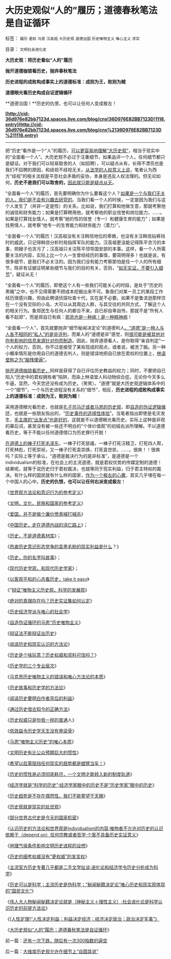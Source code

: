 # 大历史观似“人的”履历；道德春秋笔法是自证循环

标签： `履历` `君权` `马恩` `汉高祖` `大历史观` `道德治国` `历史唯物主义` `唯心主义` `求实` 

目录： `文明社会进化史`

**大历史观：将历史看似“人的”履历**

**抛开道德枷锁看历史，抛弃春秋笔法**

**历史进程的成败构成事实上的道德标准：成则为王，败则为贼**

**道德眼光看历史构成自证逻辑循环**

**道德治国！**历史的仇恨，也可以让任何人变成极左！

**[http://cid-36d976e82bb7123d.spaces.live.com/blog/cns!36D976E82BB7123D!1118.entry](http://cid-36d976e82bb7123d.spaces.live.com/blog/cns%2136D976E82BB7123D%211118.entry)**

****

把“历史”看作是一个“人”的履历，[可以更容易地理解“大历史观”](../../../2008/12/9/以客观平和的心态看历史，take&nbsp;it&nbsp;easy.md)，相当于现实中的“全面看一个人”。大历史观不必过于注重细节，如果品评一个人，任何细节都只是疑证。对于我们可以轻易取舍的人（如招聘），可以疑点从有，长得不漂亮也是我们不招聘的原因，和歧视不歧视无关。[从法学的人权意义上说](../../../2009/10/31/人权经济学和人权对象模型.md)，笔者认为西方“歧视”的相关法规是平息社会矛盾的妥协，本身是违反人权法理的。但无论如何，**历史不是我们可以取舍的，**[因此就只能是疑点从无](../../../2009/5/19/疑证与实证的精确语义，及疑证从无.md)。

“全面看一个人”的履历，首先要明确你为什么要看这个人？[如果是一个与我们无关的人，我们是不会有兴趣去研究的](../../../2010/1/18/科学发展观不再需要春秋笔法道德文章.md)。当我们看一个人的时侯，一定是因为我们与这个人发生了（并非一定是性）的关系，比如说，我们打算和他做生意，那就考察他的诚信和财务能力；如果是打算聘用他，就考察他的职业信誉和岗位能力，……。如果是打算找女情人，就考察“她的性的信誉（专一）和健康生育的能力”；如果是找男情人，就考察“他专一的生育能力和财务能力（潜力）”。

“全面看一个人”的履历！汉高祖没有关注韩信地位的卑微，也没有关注韩信钻裤裆时的威武，只记得韩信分析时局指挥军队的能力。汉高祖更没能记得陈平贪污的本事，把嫂子也贪污了；汉高祖只关注陈平领导国安部的本事。这样，看一个人所需要关注的内容，实际上比一个人一生曾经经历的事情，要简明得多！也就是说，有很多细节，是我们不必关注的。因为我们没有能力考察那怕是任一个人的所有细节，除非有证据证明某些细节与我们的目的有关，否则，“[如无实证，不要引入细节](../../../2010/1/5/存实除虚的奥卡姆剃刀法则.md)”，疑证从无！

“全面看一个人”的履历，即使这个人有一些我们可能关心的时段，是处于“历史的黑箱”之中，也不见得需要不顾成本挖掘出来不可。象我们对某一员工的某段工作经历很感兴趣，但由此聘请侦探社查十代，实在是不必要。如果不是鲁滨逊那样住在一个没有交际的小岛，大可以从其周边人群，与其交往的共同方式，了解这个人的相关行为。象郑民生与任何人的都合不来，自已却自卑自怜，那就不是“所有人看不起郑”，而是郑自已有病：[邪恶也是一种病！是一种精神病](../../../2010/2/10/邪恶也许只是一种病！有病！.md)！

“全面看一个人”，首先就要抛弃“细节秘闻决定论”的道德判人[。“道德”是一种人与人各不相同的“私人”的是非评判](http://blog.sina.com.cn/s/blog_5563a64d0100ccx7.html)，而某人的“道德是非”感觉，则[很可能是被其他对你有影响的信息来源针对你而制造](http://darthvad.blog.sohu.com/133552226.html)。因此，抛弃道德看人，是你取得“亲自判定”一个人的权力，否则，你不过是接受了某些现成的观点，或者说，被洗了脑。另一种小概率情形是你用自已的道德去判人，则是错误地把自已放在君权的位置上，[林语堂称之为“脑残傻逼”](../../../2009/2/2/实例解剖极左的人格认知误区.md)。

[抛开道德枷锁看历史，](http://blog.sina.com.cn/s/blog_5563a64d0100eylp.html)同样是获得了自已评估历史教益的权力；同时，不要把自已陷入“历史中的君权拥有者”陷阱，而染上林语堂人科动物综合症。无论你今天多么牛逼，显然，今天您还没有成为历史。（笑笑）。“道德”就是大历史观逻辑体系中的一个“细节”，一个与历史进程没有关系的“细节”，相反，**历史进程的成败构成事实上的道德标准：成则为王，败则为贼**！

采用道德眼光看历史，也就是[孔子司马迁或者马恩的历史观](../../../2010/1/17/春秋笔法和无私的利益.md)，即[自造的伪证逻辑循环](../../../2009/12/30/自造伪证循环的马恩“历史唯物主义”.md)，也就是一些朋友指出的，“[历史事件的选择性体验](../../../2009/4/4/期望，预期和选择性体验；有调查也没有发言权.md)”。当笔者指出即使是毛灾发生，[毛主席的“出发点”也是好的](../../../2008/10/14/新土改对付“官民二元”，只有好心才能办坏事.md)，这就是不以道德眼光看历史。实际上这种是非观的幕后词，甚至没有被一些还不明白的“个体价值观”的初级右派所理解。不以道德看历史，等于不能以任何道德借口为历史罪行开脱！

[在道德上的棒子打死毛泽东](../../../2008/7/30/道德治国，走在内战消亡的路上.md)，一棒子打死慈禧，一棒子打死汪精卫，打死四人帮，打死林彪，打死崇祯，又一棒子打死袁崇焕，打死袁世凯，……，很爽！！很爽吗？实际上等于承认，“道德是裁决行为的是非标准”，是道德是一个individualism的标准，在社会上的主流道德，就是君权优势的传媒定制的道德！结果呢，就等于说历史归于君权裁决，也就等同于现实利益，归于君主特权的裁决。有什么样的国民就有什么样的国家，[作为一个极左的心魔](../../../2009/7/26/极左生命力取决于右派的人格心魔.md)，其实几乎埋在每一个中国人的心中。**历史的仇恨，也可以让任何右派变成极左**！

《[世界观方法论和意识行为的参考定义](../../../2010/2/11/世界观方法论和意识行为的参考定义.md)》

《[文明，文化，民族和国家的参考定义](../../../2010/2/11/定义：文明，文化，民族和国家.md)》

《[爱国，并不是做个廉价愤青喊打喊杀](../../../2008/11/10/爱国，并不是做个廉价愤青喊打喊杀.md)》

《[中国历史，走在道德内战的消亡路上](../../../2008/10/25/明末历史在儒教道德口水仗中模糊.md)》；

《[历史，不是道德素材库](../../../2008/10/25/袁崇焕的是是非非：历史，不是道德素材库.md)》；

《[热衷历史意识形态党争的袁黑毛粉的现实利益是什么](../../../2009/7/9/热衷历史意识形态党争的现实利益是什么？.md)？》

《[历史，你的名字叫故事](../../../2008/10/25/历史，你的名字叫故事.md)》；

《[现代历史学观，和现代历史学家](../../../2008/11/2/现代历史学观，和现代历史学家.md)》；

《[以客观平和的心态看历史，take it easy](../../../2008/12/9/以客观平和的心态看历史，take&nbsp;it&nbsp;easy.md)》

《“[辩证”唯物主义历史观，科学的发展观](http://blog.sina.com.cn/s/blog_5563a64d0100d0v2.html)》

《[绝对的真理存在吗？历史实证集如何认定](../../../2009/7/4/绝对的真理存在吗？历史实证集如何认定.md)》

《[历史经济学派与唯心的社会学](../../../2009/12/29/历史经济学派与唯心的社会学.md)》

《[自造伪证循环的马恩“历史唯物主义](../../../2009/12/30/自造伪证循环的马恩“历史唯物主义”.md)》

《[辩证法不能辩证出历史](../../../2010/2/2/辩证法不能辩证出历史.md)》

《[阅读历史和现实认识的方法论](../../../2010/2/4/阅读历史和现实认识的方法论.md)》

《[历史是个啥玩意？历史权威和资料可信吗？](../../../2010/2/4/历史是个啥玩意？历史权威和资料可信吗？.md)》

《[历史学的三个专业层次](../../../2010/2/4/历史学的三个专业层次.md)》

《[马克思历史唯物主义的错误和唯心方法论的本质](../../../2010/2/4/历史唯物主义的错误和唯心本质.md)》

《[历史故事和历史学的方法论](../../../2010/2/5/历史故事和历史学的方法论.md)》

《[阅读历史要明白作者背后的利益](../../../2010/2/5/阅读历史要明白作者背后的利益.md)》

《[通过历史借古知今的正确方法](../../../2010/2/5/通过历史借古知今的正确方法.md)》

《[历史权威只是你我一样的普通](../../../2010/2/9/中外历史权威只是你我一样的普通人.md)人》

《[低效益令历史学天生没有脊梁骨](../../../2010/2/9/低效益令历史学天生没有脊梁骨.md)》

《[马恩“唯物主义历史”的唯心本质](../../../2010/3/9/没有利益就没有科学.md)》

《[文明历史有比公众预期巨大的惯性](../../../2010/3/11/文明历史有比公众预期巨大的惯性.md)》

《[希望以启蒙阻挡任何现实的趋势都是螳臂当车！](../../../2010/3/11/希望以启蒙阻挡任何现实的趋势都是螳臂当车！.md)》

《[历史的惯性是必须彻底耗尽，一个文明才能转入新的制度轨道](../../../2010/3/13/历史惯性耗尽文明才能“升级”.md)》

《[经济学就是“科学的历史”;经济学家眼中的历史不是“历史学家”眼中的历史](../../../2010/3/14/经济学就是“科学的历史”.md)》

《[历史趋势是不存在偶然性，我们不能寄望于天赐](../../../2010/3/16/历史趋势是不存在偶然性.md)》

《[历史观就是现实的处世观](../../../2010/3/16/历史观就是现实的处世观.md)》

《[部分世界古代史是今天的国家机密](../../../2010/3/16/部分世界古代史是今天的国家机密.md)》

《[认识历史的方法论和世界观是individualism的内容;唯物者不允许对历史的认识依赖于（depend
on）任何宗教或者哲学;个案不具备历史实证意义](../../../2010/3/16/个案不具备历史实证意义.md)》

《[地理气侯条件影响文明历史进程的设想](../../../2010/3/24/地理气侯条件影响文明历史进程的设想.md)》

《[历史的细考权威没有“更权威”的发言权](../../../2010/4/13/历史的细考权威没有“更权威”的发言权.md)》

《[主流官方历史专著几乎都是二手文学扯谈;进化论和经济学令历史分析成为科学](../../../2010/4/19/进化论和经济学令历史分析成为科学.md)》

《[历史可以是科学；主流历史是伪科学；“秘闻秘籍决定论”唯心历史和现实观体现的“国民文化”](../../../2010/4/19/“秘闻秘籍决定论”唯心历史和现实观体现的“国民文化.md)》

《[伟人大人物秘闻秘籍决定论就是｛神秘主义＋理性主义｝;社会进化论是科学认识历史的前提方法论](../../../2010/4/20/宗教的萌芽；和宗教萌芽的路径、方法、手段！.md)》

《[[人性定理]“人性决定利益；利益决定经济；经济决定政治；政治决定军事”》](../../../2010/4/20/人性决定利益；利益-&gt;经济；经济-&gt;政治；政治-&gt;军事.md)

《[大历史观似“人的”履历；道德春秋笔法是自证循环](../../../2010/4/21/大历史观似“人的”履历；道德春秋笔法是自证循环.md)》

前一篇：[还有一次下跌，随后有一次300指数的逼空](../../../2010/4/21/还有一次下跌，随后有一次300指数的逼空.md)

后一篇：[大维度历史观允许在细节上“自圆其说”](../../../2010/4/21/大维度历史观允许在细节上“自圆其说”.md)